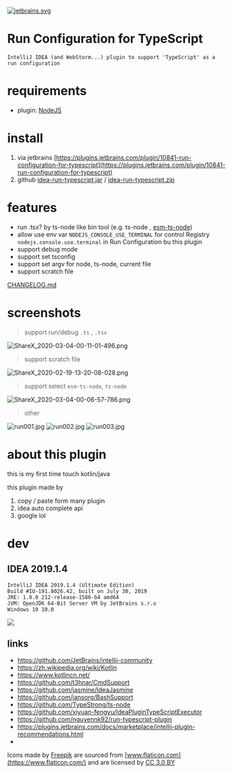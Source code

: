 <!-- Plugin description -->
[![jetbrains.svg](.github/readme/jetbrains.svg)](https://www.jetbrains.com/?from=novel-segment)

# Run Configuration for TypeScript

    IntelliJ IDEA (and WebStorm...) plugin to support 'TypeScript' as a run configuration

# requirements

- plugin: [NodeJS](https://plugins.jetbrains.com/plugin/6098-nodejs)

# install

1. via jetbrains [https://plugins.jetbrains.com/plugin/10841-run-configuration-for-typescript](https://plugins.jetbrains.com/plugin/10841-run-configuration-for-typescript)
2. github [idea-run-typescript.jar](releases/idea-run-typescript.jar) /  [idea-run-typescript.zip](releases/idea-run-typescript.zip)

# features

- run .tsx? by ts-node like bin tool (e.g. ts-node , [esm-ts-node](https://www.npmjs.com/package/esm-ts-node))
- allow use env var `NODEJS_CONSOLE_USE_TERMINAL` for control Registry `nodejs.console.use.terminal` in Run Configuration bu this plugin
- support debug mode
- support set tsconfig
- support set argv for node, ts-node, current file
- support scratch file

[CHANGELOG.md](CHANGELOG.md)

# screenshots

> support run/debug `.ts` , `.tsx`

![ShareX_2020-03-04-00-11-01-496.png](.github/readme/ShareX_2020-03-04-00-11-01-496.png)

> support scratch file

![ShareX_2020-02-19-13-20-08-028.png](.github/readme/ShareX_2020-02-19-13-20-08-028.png)

> support select `esm-ts-node`, `ts-node`

![ShareX_2020-03-04-00-06-57-786.png](.github/readme/ShareX_2020-03-04-00-06-57-786.png)

> other

![run001.jpg](.github/readme/run001.jpg)
![run002.jpg](.github/readme/run002.jpg)
![run003.jpg](.github/readme/run003.jpg)

# about this plugin

this is my first time touch kotlin/java

this plugin made by

1. copy / paste form many plugin
2. idea auto complete api
3. google lol

# dev

## IDEA 2019.1.4

```
IntelliJ IDEA 2019.1.4 (Ultimate Edition)
Build #IU-191.8026.42, built on July 30, 2019
JRE: 1.8.0_212-release-1586-b4 amd64
JVM: OpenJDK 64-Bit Server VM by JetBrains s.r.o
Windows 10 10.0
```

![](.github/readme/ShareX_2020-02-18-21-02-20-415.png)

## links

- https://github.com/JetBrains/intellij-community
- https://zh.wikipedia.org/wiki/Kotlin
- https://www.kotlincn.net/
- https://github.com/t3hnar/CmdSupport
- https://github.com/jasmine/IdeaJasmine
- https://github.com/jansorg/BashSupport
- https://github.com/TypeStrong/ts-node
- https://github.com/xiyuan-fengyu/IdeaPluginTypeScriptExecutor
- https://github.com/nguyennk92/run-typescript-plugin
- https://plugins.jetbrains.com/docs/marketplace/intellij-plugin-recommendations.html
-

Icons made by [Freepik](https://www.freepik.com/) are sourced from [www.flaticon.com](https://www.flaticon.com/)
and are licensed by [CC 3.0 BY](http://creativecommons.org/licenses/by/3.0/)
<!-- Plugin description end -->
